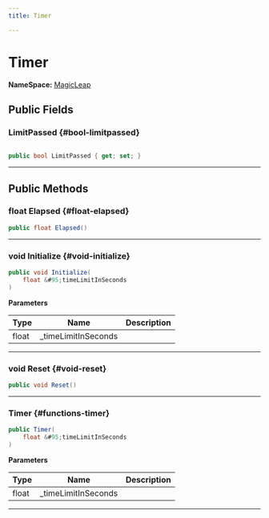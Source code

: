 ```yaml
---
title: Timer

---
```


# Timer



**NameSpace:** 
[MagicLeap](/versioned_docs/version-14-Jun-2023/unity-api/api/UnityEngine.XR.MagicLeap/UnityEngine.XR.MagicLeap.md) 








## Public Fields

### LimitPassed {#bool-limitpassed}

```csharp

public bool LimitPassed { get; set; }

```






-----------

## Public Methods

### float Elapsed {#float-elapsed}

```csharp
public float Elapsed()
```






-----------

### void Initialize {#void-initialize}

```csharp
public void Initialize(
    float &#95;timeLimitInSeconds
)
```


**Parameters**

| Type | Name  | Description  | 
|--|--|--|
| float |&#95;timeLimitInSeconds||






-----------

### void Reset {#void-reset}

```csharp
public void Reset()
```






-----------

###  Timer {#functions-timer}

```csharp
public Timer(
    float &#95;timeLimitInSeconds
)
```


**Parameters**

| Type | Name  | Description  | 
|--|--|--|
| float |&#95;timeLimitInSeconds||






-----------

